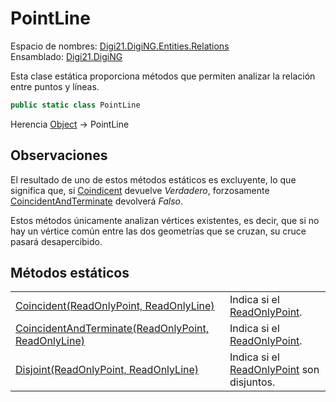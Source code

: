 # PointLine

Espacio de nombres: [Digi21.DigiNG.Entities.Relations](/digi3d-net/programacion/.net/referencia/digi21.diging/digi21.diging.entities.relations/)  
Ensamblado: [Digi21.DigiNG](/digi3d-net/programacion/.net/referencia/digi21.diging.plugin/digi21.diging/)

Esta clase estática proporciona métodos que permiten analizar la relación entre puntos y líneas.

```csharp
public static class PointLine
```

Herencia [Object](https://docs.microsoft.com/en-us/dotnet/api/system.object?view=net-5.0) → PointLine

## Observaciones

El resultado de uno de estos métodos estáticos es excluyente, lo que significa que, si [Coindicent](metodos-estaticos/coincident.md) devuelve _Verdadero_, forzosamente [CoincidentAndTerminate](/digi3d-net/programacion/.net/referencia/digi21.diging/digi21.diging.entities.relations/clases/pointline/metodos-estaticos/coincidentandterminate.md) devolverá _Falso_.

Estos métodos únicamente analizan vértices existentes, es decir, que si no hay un vértice común entre las dos geometrías que se cruzan, su cruce pasará desapercibido.

## Métodos estáticos

|  |  |
| :--- | :--- |
| [Coincident\(ReadOnlyPoint, ReadOnlyLine\)](metodos-estaticos/coincident.md) | Indica si el [ReadOnlyPoint](/digi3d-net/programacion/.net/referencia/digi21.diging/digi21.diging.entities/clases/readonlypoint/). |
| [CoincidentAndTerminate\(ReadOnlyPoint, ReadOnlyLine\)](metodos-estaticos/coincidentandterminate.md) | Indica si el [ReadOnlyPoint](/digi3d-net/programacion/.net/referencia/digi21.diging/digi21.diging.entities/clases/readonlypoint/). |
| [Disjoint\(ReadOnlyPoint, ReadOnlyLine\)](metodos-estaticos/disjoint.md) | Indica si el [ReadOnlyPoint](/digi3d-net/programacion/.net/referencia/digi21.diging/digi21.diging.entities/clases/readonlypoint/) son disjuntos. |

